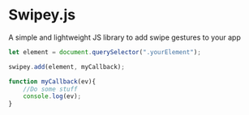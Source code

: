 # Swipey.js
A simple and lightweight JS library to add swipe gestures to your app

```javascript
let element = document.querySelector(".yourElement");

swipey.add(element, myCallback);

function myCallback(ev){
    //Do some stuff
    console.log(ev);
}
```
